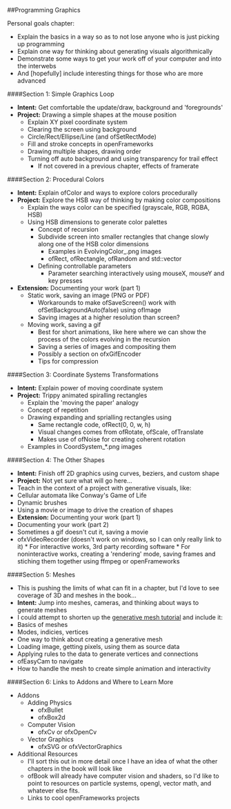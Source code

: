 ##Programming Graphics

Personal goals chapter:
* Explain the basics in a way so as to not lose anyone who is just picking up programming
* Explain one way for thinking about generating visuals algorithmically 
* Demonstrate some ways to get your work off of your computer and into the interwebs
* And [hopefully] include interesting things for those who are more advanced

####Section 1: Simple Graphics Loop
* __Intent:__ Get comfortable the update/draw, background and 'foregrounds'
* __Project:__ Drawing a simple shapes at the mouse position  
  * Explain XY pixel coordinate system
  * Clearing the screen using background
  * Circle/Rect/Ellipse/Line (and ofSetRectMode)
  * Fill and stroke concepts in openFrameworks
  * Drawing multiple shapes, drawing order
  * Turning off auto background and using transparency for trail effect 
    * If not covered in a previous chapter, effects of framerate


####Section 2: Procedural Colors
* __Intent:__ Explain ofColor and ways to explore colors procedurally
* __Project:__ Explore the HSB way of thinking by making color compositions 
  * Explain the ways color can be specified (grayscale, RGB, RGBA, HSB)
  * Using HSB dimensions to generate color palettes
    * Concept of recursion
    * Subdivide screen into smaller rectangles that change slowly along one of the HSB color dimensions
      * Examples in EvolvingColor_.png images
      * ofRect, ofRectangle, ofRandom and std::vector
    * Defining controllable parameters 
      * Parameter searching interactively using mouseX, mouseY and key presses
* __Extension:__ Documenting your work (part 1)
  * Static work, saving an image (PNG or PDF)
    * Workarounds to make ofSaveScreen() work with ofSetBackgroundAuto(false) using ofImage
    * Saving images at a higher resolution than screen?
  * Moving work, saving a gif
    * Best for short animations, like here where we can show the process of the colors evolving in the recursion
    * Saving a series of images and compositing them 
    * Possibly a section on ofxGifEncoder
    * Tips for compression
  
####Section 3: Coordinate Systems Transformations
* __Intent:__ Explain power of moving coordinate system
* __Project:__ Trippy animated spiralling rectangles
  * Explain the 'moving the paper' analogy
  * Concept of repetition
  * Drawing expanding and sprialling rectangles using
    * Same rectangle code, ofRect(0, 0, w, h) 
    * Visual changes comes from ofRotate, ofScale, ofTranslate
    * Makes use of ofNoise for creating coherent rotation
  * Examples in CoordSystem_*.png images

####Section 4: The Other Shapes
* __Intent:__ Finish off 2D graphics using curves, beziers, and custom shape
* __Project:__ Not yet sure what will go here...
 * Teach in the context of a project with generative visuals, like:
  * Cellular automata like Conway's Game of Life
  * Dynamic brushes
  * Using a movie or image to drive the creation of shapes
* __Extension:__ Documenting your work (part 1)
 * Documenting your work (part 2)
  * Sometimes a gif doesn't cut it, saving a movie
   * ofxVideoRecorder (doesn't work on windows, so I can only really link to it)
    * For interactive works, 3rd party recording software
    * For noninteractive works, creating a 'rendering' mode, saving frames and stiching them together using ffmpeg or openFrameworks

####Section 5: Meshes
* This is pushing the limits of what can fit in a chapter, but I'd love to see coverage of 3D and meshes in the book...
* __Intent:__ Jump into meshes, cameras, and thinking about ways to generate meshes
* I could attempt to shorten up the [generative mesh tutorial](http://openframeworks.cc/tutorials/graphics/generativemesh.html) and include it:
 * Basics of meshes
  * Modes, indicies, vertices
 * One way to think about creating a generative mesh
  * Loading image, getting pixels, using them as source data
  * Applying rules to the data to generate vertices and connections
 * ofEasyCam to navigate
 * How to handle the mesh to create simple animation and interactivity

####Section 6: Links to Addons and Where to Learn More
* Addons
  * Adding Physics
    * ofxBullet
    * ofxBox2d
  * Computer Vision
    * ofxCv or ofxOpenCv
  * Vector Graphics
    * ofxSVG or ofxVectorGraphics
* Additional Resources
  * I'll sort this out in more detail once I have an idea of what the other chapters in the book will look like 
  * ofBook will already have computer vision and shaders, so I'd like to point to resources on particle systems, opengl, vector math, and whatever else fits. 
  * Links to cool openFrameworks projects
